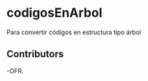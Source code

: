 
# codigosEnArbol

<!-- badges: start -->
<!-- badges: end -->

Para convertir códigos en estructura tipo árbol
## Contributors
-OFR.

